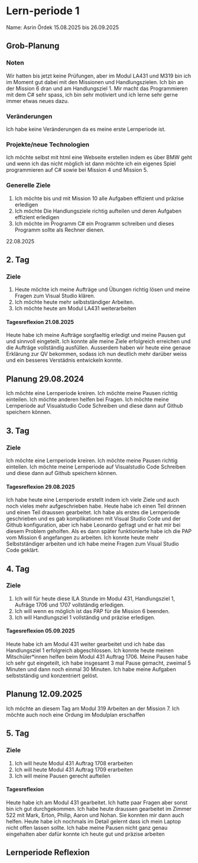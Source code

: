 # Lern-periode 1
Name: Asrin Ördek
15.08.2025 bis 26.09.2025
## Grob-Planung
### Noten
Wir hatten bis jetzt keine Prüfungen, aber im Modul LA431 und M319 bin ich im Moment gut dabei mit den Missionen und Handlungszielen. Ich bin an der Mission 6 dran und am Handlungsziel 1. Mir macht das Programmieren mit dem C# sehr spass, ich bin sehr motiviert und ich lerne sehr gerne immer etwas neues dazu.
### Veränderungen
Ich habe keine Veränderungen da es meine erste Lernperiode ist.

### Projekte/neue Technologien
Ich möchte selbst mit html eine Webseite erstellen indem es über BMW geht und wenn ich das nicht möglich ist dann möchte ich ein eigenes Spiel programmieren auf C# sowie bei Mission 4 und Mission 5.
### Generelle Ziele
1. Ich möchte bis und mit Mission 10 alle Aufgaben effizient und präzise erledigen
2. Ich möchte Die Handlungsziele richtig aufteilen und deren Aufgaben effizient erledigen
3. Ich möchte im Programm C# ein Programm schreiben und dieses Programm sollte als Rechner dienen.

22.08.2025
## 2. Tag
### Ziele
1. Heute möchte ich meine Aufträge und Übungen richtig lösen und meine Fragen zum Visual Studio klären.
2. Ich möchte heute mehr selbstständiger Arbeiten.
3. Ich möchte heute am Modul LA431 weiterarbeiten 
#### Tagesreflexion 21.08.2025
Heute habe ich meine Aufträge sorgfaeltig erledigt und meine Pausen gut und sinnvoll eingeteilt. Ich konnte alle meine Ziele erfolgreich erreichen und die Aufträge vollständig ausfüllen. Ausserdem haben wir heute eine genaue Erklärung zur QV bekommen, sodass ich nun deutlich mehr darüber weiss und ein besseres Verstädnis entwickeln konnte.

## Planung 29.08.2024
Ich möchte eine Lernperiode kreiren.
Ich möchte meine Pausen richtig einteilen.
Ich möchte anderen helfen bei Fragen.
Ich möchte meine Lernperiode auf Visualstudio Code Schreiben und diese dann auf Github speichern können.
## 3. Tag
### Ziele
Ich möchte eine Lernperiode kreiren.
Ich möchte meine Pausen richtig einteilen.
Ich möchte meine Lernperiode auf Visualstudio Code Schreiben und diese dann auf Github speichern können.
#### Tagesreflexion 29.08.2025
Ich habe heute eine Lernperiode erstellt indem ich viele Ziele und auch noch vieles mehr aufgeschrieben habe. Heute habe ich einen Teil drinnen und einen Teil draussen gearbeitet. Ich habe als erstes die Lernperiode geschrieben und es gab komplikationen mit Visual Studio Code und der Github konfiguration, aber ich habe Leonardo gefragt und er hat mir bei diesem Problem geholfen.
Als es dann später funktionierte habe ich die PAP vom Mission 6 angefangen zu arbeiten.
Ich konnte heute mehr Selbstständiger arbeiten und ich habe meine Fragen zum Visual Studio Code geklärt.

## 4. Tag 
### Ziele
1. Ich will für heute diese ILA Stunde im Modul 431, Handlungsziel 1, Aufräge 1706 und 1707 vollständig erledigen.
2. Ich will wenn es möglich ist das PAP für die Mission 6 beenden.
3. Ich will Handlungsziel 1 vollständig und präzise erledigen.
#### Tagesreflexion 05.09.2025
Heute habe ich am Modul 431 weiter gearbeitet und ich habe das Handlungsziel 1 erfolgreich abgeschlossen. Ich konnte heute meinen Mitschüler*innen helfen beim Modul 431 Auftrag 1706.
Meine Pausen habe ich sehr gut eingeteilt, ich habe insgesamt 3 mal Pause gemacht, zweimal 5 Minuten und dann noch einmal 30 Minuten. Ich habe meine Aufgaben selbstständig und konzentriert gelöst.
## Planung 12.09.2025
Ich möchte an diesem Tag am Modul 319 Arbeiten an der Mission 7. Ich möchte auch noch eine Ordung im Modulplan erschaffen

## 5. Tag 
### Ziele
1. Ich will heute Modul 431 Auftrag 1708 erarbeiten
2. Ich will heute Modul 431 Auftrag 1709 erarbeiten
3. Ich will meine Pausen gerecht aufteilen
#### Tagesreflexion
Heute habe ich am Modul 431 gearbeitet. Ich hatte paar Fragen aber sonst bin ich gut durchgekommen.
Ich habe heute draussen gearbeitet im Zimmer 522 mit Mark, Erton, Philip, Aaron und Nohan. Sie konnten mir dann auch helfen.
Heute habe ich nochmals im Detail gelernt dass ich mein Laptop nicht offen lassen sollte.
Ich habe meine Pausen nicht ganz genau eingehalten aber dafür konnte ich heute gut und präzise arbeiten

## Lernperiode Reflexion
